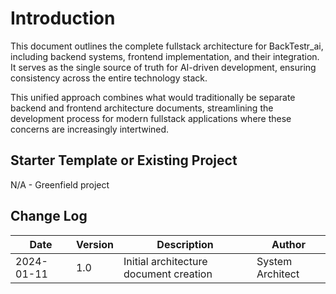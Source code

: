 # Introduction

This document outlines the complete fullstack architecture for BackTestr_ai, including backend systems, frontend implementation, and their integration. It serves as the single source of truth for AI-driven development, ensuring consistency across the entire technology stack.

This unified approach combines what would traditionally be separate backend and frontend architecture documents, streamlining the development process for modern fullstack applications where these concerns are increasingly intertwined.

## Starter Template or Existing Project

N/A - Greenfield project

## Change Log

| Date | Version | Description | Author |
|------|---------|-------------|--------|
| 2024-01-11 | 1.0 | Initial architecture document creation | System Architect |

